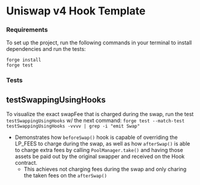 # Uniswap v4 Hook Template

### Requirements
To set up the project, run the following commands in your terminal to install dependencies and run the tests:

```
forge install
forge test
```

### Tests

## testSwappingUsingHooks
To visualize the exact swapFee that is charged during the swap, run the test `testSwappingUsingHooks` w/ the next command:
`forge test --match-test testSwappingUsingHooks -vvvv | grep -i "emit Swap"`
- Demonstrates how `beforeSwap()` hook is capable of overriding the LP_FEES to charge during the swap, as well as how `afterSwap()` is able to charge extra fees by calling `PoolManager.take()` and having those assets be paid out by the original swapper and received on the Hook contract.
   - This achieves not charging fees during the swap and only charing the taken fees on the `afterSwap()`